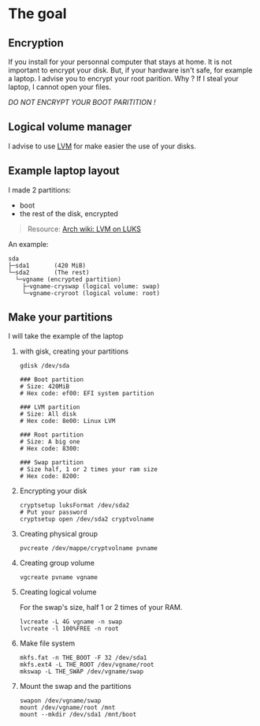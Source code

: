 # The goal

## Encryption

If you install for your personnal computer that stays at home.
It is not important to encrypt your disk. But, if your hardware isn't safe,
for example a laptop. I advise you to encrypt your root parition. Why ?
If I steal your laptop, I cannot open your files.

_DO NOT ENCRYPT YOUR BOOT PARITITION !_

## Logical volume manager

I advise to use [LVM][llvm] for make easier the use of your disks.

[llvm]: https://wiki.archlinux.org/title/LVM

## Example laptop layout

I made 2 partitions:
* boot
* the rest of the disk, encrypted

> Resource: [Arch wiki: LVM on LUKS](https://wiki.archlinux.org/title/Dm-crypt/Encrypting_an_entire_system#LVM_on_LUKS)

An example:

```
sda
├─sda1       (420 MiB)
└─sda2       (The rest)
  └─vgname (encrypted partition)
    ├─vgname-cryswap (logical volume: swap)
    └─vgname-cryroot (logical volume: root)
```

## Make your partitions

I will take the example of the laptop

1. with gisk, creating your partitions

   ```
   gdisk /dev/sda
   
   ### Boot partition
   # Size: 420MiB
   # Hex code: ef00: EFI system partition
   
   ### LVM partition
   # Size: All disk
   # Hex code: 8e00: Linux LVM
   
   ### Root partition
   # Size: A big one
   # Hex code: 8300:
   
   ### Swap partition
   # Size half, 1 or 2 times your ram size
   # Hex code: 8200:
   ```

2. Encrypting your disk

   ```
   cryptsetup luksFormat /dev/sda2
   # Put your password
   cryptsetup open /dev/sda2 cryptvolname
   ```

3. Creating physical group

   ```
   pvcreate /dev/mappe/cryptvolname pvname
   ```

4. Creating group volume

   ```
   vgcreate pvname vgname
   ```

5. Creating logical volume

   For the swap's size, half 1 or 2 times of your RAM.
   
   ```
   lvcreate -L 4G vgname -n swap
   lvcreate -l 100%FREE -n root
   ```

6. Make file system

   ```
   mkfs.fat -n THE_BOOT -F 32 /dev/sda1
   mkfs.ext4 -L THE_ROOT /dev/vgname/root
   mkswap -L THE_SWAP /dev/vgname/swap
   ```

7. Mount the swap and the partitions

   ```
   swapon /dev/vgname/swap
   mount /dev/vgname/root /mnt
   mount --mkdir /dev/sda1 /mnt/boot
   ```

